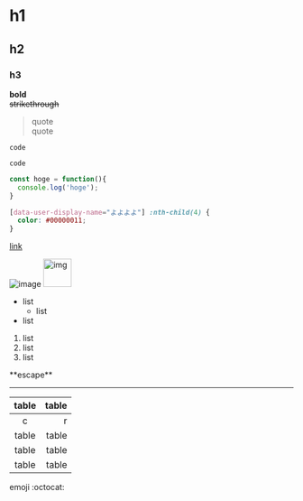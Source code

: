 # h1

## h2

### h3

**bold**  
~~strikethrough~~

>quote  
>quote

`code`

```
code
```

```js
const hoge = function(){
  console.log('hoge');
}
```

```CSS
[data-user-display-name="よよよよ"] :nth-child(4) {
  color: #00000011;
}
```

[link](https://github.com)

![image](https://avatars1.githubusercontent.com/u/47051382)
<img alt="img" src="https://avatars1.githubusercontent.com/u/47051382" width="50px">

- list
  - list
- list

1. list
2. list
3. list

\*\*escape\*\*

***

table | table
:---: | ----:
c | r
table | table
table | table
table | table

emoji :octocat:
